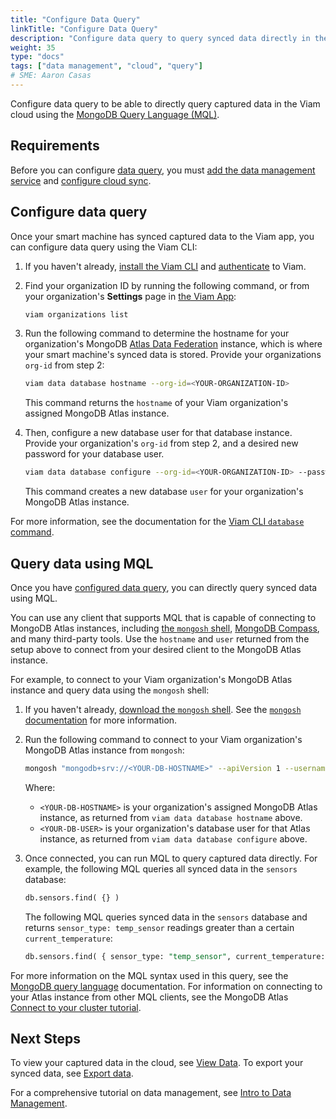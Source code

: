 ```yaml
---
title: "Configure Data Query"
linkTitle: "Configure Data Query"
description: "Configure data query to query synced data directly in the cloud."
weight: 35
type: "docs"
tags: ["data management", "cloud", "query"]
# SME: Aaron Casas
---
```


Configure data query to be able to directly query captured data in the Viam cloud using the [MongoDB Query Language (MQL)](https://www.mongodb.com/docs/manual/tutorial/query-documents/).

## Requirements

Before you can configure [data query](../#data-query), you must [add the data management service](/services/data/configure-data-capture/#add-the-data-management-service) and [configure cloud sync](/services/data/configure-cloud-sync/).

## Configure data query

Once your smart machine has synced captured data to the Viam app, you can configure data query using the Viam CLI:

1. If you haven't already, [install the Viam CLI](/manage/cli/#install) and [authenticate](/manage/cli/#authenticate) to Viam.

1. Find your organization ID by running the following command, or from your organization's **Settings** page in [the Viam App](https://app.viam.com/):

   ```sh {class="line-numbers linkable-line-numbers"}
   viam organizations list
   ```

1. Run the following command to determine the hostname for your organization's MongoDB [Atlas Data Federation](https://www.mongodb.com/docs/atlas/data-federation/overview/) instance, which is where your smart machine's synced data is stored.
   Provide your organizations `org-id` from step 2:

   ```sh {class="line-numbers linkable-line-numbers"}
   viam data database hostname --org-id=<YOUR-ORGANIZATION-ID>
   ```

   This command returns the `hostname` of your Viam organization's assigned MongoDB Atlas instance.

1. Then, configure a new database user for that database instance.
   Provide your organization's `org-id` from step 2, and a desired new password for your database user.

   ```sh {class="line-numbers linkable-line-numbers"}
   viam data database configure --org-id=<YOUR-ORGANIZATION-ID> --password=<NEW-DBUSER-PASSWORD>
   ```

   This command creates a new database `user` for your organization's MongoDB Atlas instance.

For more information, see the documentation for the [Viam CLI `database` command](/manage/cli/#data).

## Query data using MQL

Once you have [configured data query](#configure-data-query), you can directly query synced data using MQL.

You can use any client that supports MQL that is capable of connecting to MongoDB Atlas instances, including [the `mongosh` shell](https://www.mongodb.com/docs/mongodb-shell/), [MongoDB Compass](https://www.mongodb.com/docs/compass/current/), and many third-party tools.
Use the `hostname` and `user` returned from the setup above to connect from your desired client to the MongoDB Atlas instance.

For example, to connect to your Viam organization's MongoDB Atlas instance and query data using the `mongosh` shell:

1. If you haven't already, [download the `mongosh` shell](https://www.mongodb.com/try/download/shell).
   See the [`mongosh` documentation](https://www.mongodb.com/docs/mongodb-shell/) for more information.

1. Run the following command to connect to your Viam organization's MongoDB Atlas instance from `mongosh`:

   ```sh {class="line-numbers linkable-line-numbers"}
   mongosh "mongodb+srv://<YOUR-DB-HOSTNAME>" --apiVersion 1 --username <YOUR-DB-USER>
   ```

   Where:

   - `<YOUR-DB-HOSTNAME>` is your organization's assigned MongoDB Atlas instance, as returned from `viam data database hostname` above.
   - `<YOUR-DB-USER>` is your organization's database user for that Atlas instance, as returned from `viam data database configure` above.

1. Once connected, you can run MQL to query captured data directly.
   For example, the following MQL queries all synced data in the `sensors` database:

   ```sql {class="line-numbers linkable-line-numbers"}
   db.sensors.find( {} )
   ```

   The following MQL queries synced data in the `sensors` database and returns `sensor_type: temp_sensor` readings greater than a certain `current_temperature`:

   ```sql {class="line-numbers linkable-line-numbers"}
   db.sensors.find( { sensor_type: "temp_sensor", current_temperature: { $gt: 32 } } )
   ```

For more information on the MQL syntax used in this query, see the [MongoDB query language](https://www.mongodb.com/docs/manual/tutorial/query-documents/) documentation.
For information on connecting to your Atlas instance from other MQL clients, see the MongoDB Atlas [Connect to your cluster tutorial](https://www.mongodb.com/docs/atlas/tutorial/connect-to-your-cluster/).

## Next Steps

To view your captured data in the cloud, see [View Data](/manage/data/view/).
To export your synced data, see [Export data](/manage/data/export/).

For a comprehensive tutorial on data management, see [Intro to Data Management](/tutorials/services/data-management-tutorial/).
